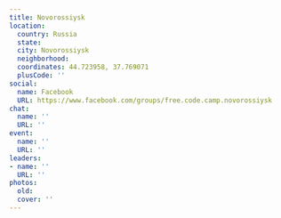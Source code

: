 ```yaml
---
title: Novorossiysk
location:
  country: Russia
  state: 
  city: Novorossiysk
  neighborhood: 
  coordinates: 44.723958, 37.769071
  plusCode: ''
social:
  name: Facebook
  URL: https://www.facebook.com/groups/free.code.camp.novorossiysk
chat:
  name: ''
  URL: ''
event:
  name: ''
  URL: ''
leaders:
- name: ''
  URL: ''
photos:
  old: 
  cover: ''
---
```

